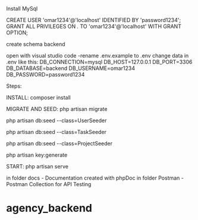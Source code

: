 Install MySql

CREATE USER 'omar1234'@'localhost' IDENTIFIED BY 'password1234'; GRANT ALL PRIVILEGES ON *.* TO 'omar1234'@'localhost' WITH GRANT OPTION;

create schema backend

open with visual studio code -rename .env.example to .env
change data in .env like this: DB_CONNECTION=mysql DB_HOST=127.0.0.1 DB_PORT=3306 DB_DATABASE=backend DB_USERNAME=omar1234 DB_PASSWORD=password1234

Steps:

INSTALL: composer install

MIGRATE AND SEED: php artisan migrate

php artisan db:seed --class=UserSeeder

php artisan db:seed --class=TaskSeeder

php artisan db:seed --class=ProjectSeeder

php artisan key:generate

START: php artisan serve

in folder docs - Documentation created with phpDoc
in folder Postman - Postman Collection for API Testing

# agency_backend

